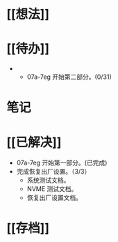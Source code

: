 # [[想法]]

# [[待办]]
- - 07a-7eg 开始第二部分。(0/31)

# 笔记

# [[已解决]]
- 07a-7eg 开始第一部分。(已完成)
- 完成恢复出厂设置。（3/3）
	- 系统测试文档。
	- NVME 测试文档。
	- 恢复出厂设置文档。
# [[存档]]
